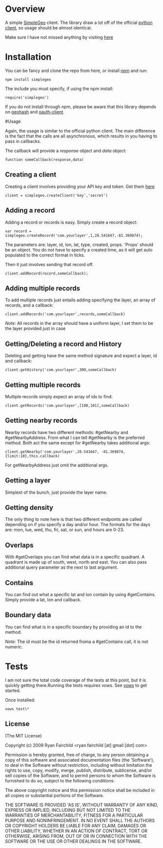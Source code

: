 
# Overview
A simple [SimpleGeo](http://simplegeo.com/) client.  The library draw a lot off of the official [python client](http://github.com/simplegeo/python-simplegeo), so usage should be almost identical.

Make sure I have not missed anything by visiting [here](https://simplegeo.zendesk.com/entries/208976-api-endpoints)

# Installation
You can be fancy and clone the repo from here, or install [npm](http://github.com/isaacs/npm) and run:

	npm install simplegeo

The include you must specify, if using the npm install:

	require('simplegeo')
	
If you do not install through npm, please be aware that this library depends on [geohash](http://github.com/unscene/geohash-js) and [oauth-client](http://github.com/unscene/node-oauth).

#Usage

Again, the usage is similar to the official python client.  The main difference is the fact that the calls are all asynchronous, which results in you having to pass in callbacks.

The callback will provide a *response* object and *data* object:

	function someCallback(response,data)

## Creating a client
Creating a client involves providing your API key and token.  Get them [here](http://simplegeo.com/account/settings/)

	client = simplegeo.createClient('key','secret')

## Adding a record

Adding a record or records is easy. Simply create a record object:

	var record = simplegeo.createRecord('com.yourlayer',1,28.541647,-81.369874);

The parameters are: layer, id, lon, lat, type, created, props.  'Props' should be an object.  You do not have to specify a created time, as it will get auto populated to the correct format in ticks.

Then it just involves sending that record off.

	client.addRecord(record,someCallback);
	
## Adding multiple records

To add multiple records just entails adding specifying the layer, an array of records, and a callback:

	client.addRecords('com.yourlayer',records,someCallback)

*Note:* All records in the array should have a uniform layer, I set them to be the layer provided just in case

## Getting/Deleting a record and History

Deleting and getting have the same method signature and expect a layer, id and callback:

	client.getHistory('com.yourlayer',300,someCallback)

## Getting multiple records

Multiple records simply expect an array of ids to find:

	client.getRecords('com.yourlayer',[100,101],someCallback)

## Getting nearby records

Nearby records have two different methods: #getNearby and #getNearbyAddress.  From what I can tell #getNearby is the preferred method. Both act the same except for #getNearby takes additional args:

	client.getNearby('com.yourlayer',28.541647, -81.369874,{limit:10},this.callback)

For getNearbyAddress just omit the additional args.

## Getting a layer

Simplest of the bunch, just provide the layer name.

## Getting density

The only thing to note here is that two different endpoints are called depending on if you specify a day and/or hour.  The formats for the days are: mon, tue, wed, thu, fri, sat, or sun, and hours are 0-23.

## Overlaps

With #getOverlaps you can find what data is in a specific quadrant.  A quadrant is made up of south, west, north and east.  You can also pass additional query parameter as the next to last argument.

## Contains

You can find out what a specific lat and lon contain by using #getContains.  Simply provide a lat, lon and callback.

## Boundary data

You can find what is in a specific boundary by providing an id to the method. 

*Note:* The id must be the id returned froma a #getContains call, it is not numeric.

# Tests
I am not sure the total code coverage of the tests at this point, but it is quickly getting there.Running the tests requires vows.  See [vows](http://vowsjs.org/) to get started.

Once installed:

	vows test\*

## License 

(The MIT License)

Copyright (c) 2009 Ryan Fairchild &lt;ryan.fairchild [at] gmail [dot] com&gt;

Permission is hereby granted, free of charge, to any person obtaining
a copy of this software and associated documentation files (the
'Software'), to deal in the Software without restriction, including
without limitation the rights to use, copy, modify, merge, publish,
distribute, sublicense, and/or sell copies of the Software, and to
permit persons to whom the Software is furnished to do so, subject to
the following conditions:

The above copyright notice and this permission notice shall be
included in all copies or substantial portions of the Software.

THE SOFTWARE IS PROVIDED 'AS IS', WITHOUT WARRANTY OF ANY KIND,
EXPRESS OR IMPLIED, INCLUDING BUT NOT LIMITED TO THE WARRANTIES OF
MERCHANTABILITY, FITNESS FOR A PARTICULAR PURPOSE AND NONINFRINGEMENT.
IN NO EVENT SHALL THE AUTHORS OR COPYRIGHT HOLDERS BE LIABLE FOR ANY
CLAIM, DAMAGES OR OTHER LIABILITY, WHETHER IN AN ACTION OF CONTRACT,
TORT OR OTHERWISE, ARISING FROM, OUT OF OR IN CONNECTION WITH THE
SOFTWARE OR THE USE OR OTHER DEALINGS IN THE SOFTWARE.